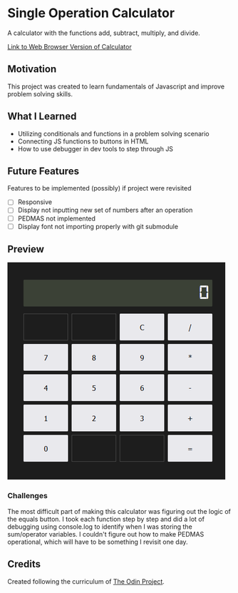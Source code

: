 # Single Operation Calculator

A calculator with the functions add, subtract, multiply, and divide.

[Link to Web Browser Version of Calculator](https://waynecen.github.io/project/calculator/)

## Motivation
This project was created to learn fundamentals of Javascript and improve problem solving skills.

## What I Learned
- Utilizing conditionals and functions in a problem solving scenario
- Connecting JS functions to buttons in HTML
- How to use debugger in dev tools to step through JS

## Future Features
Features to be implemented (possibly) if project were revisited
- [ ] Responsive
- [ ] Display not inputting new set of numbers after an operation
- [ ] PEDMAS not implemented
- [ ] Display font not importing properly with git submodule

## Preview
![Preview of Calculator](https://github.com/waynecen/calculator/blob/main/calculator.png)

### Challenges
The most difficult part of making this calculator was figuring out the logic of the equals button. I took each function step by step and did a lot of debugging using console.log to identify when I was storing the sum/operator variables. I couldn't figure out how to make PEDMAS operational, which will have to be something I revisit one day.

## Credits
Created following the curriculum of [The Odin Project](https://www.theodinproject.com/paths/foundations/courses/foundations).
